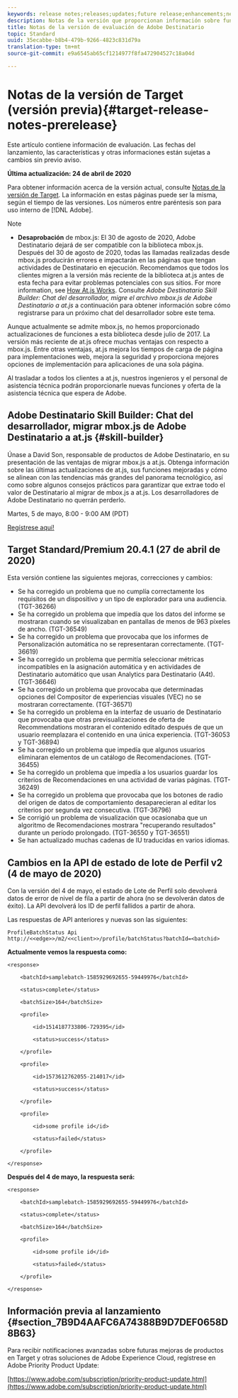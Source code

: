 ```yaml
---
keywords: release notes;releases;updates;future release;enhancements;new features;fixes;updates
description: Notas de la versión que proporcionan información sobre funciones, mejoras y correcciones para las últimas o futuras versiones de Destinatario de DNL.
title: Notas de la versión de evaluación de Adobe Destinatario
topic: Standard
uuid: 35ecabbe-b8b4-479b-9266-4823c831d79a
translation-type: tm+mt
source-git-commit: e9a6545ab65cf1214977f8fa472904527c18a04d

---
```



# Notas de la versión de Target (versión previa){#target-release-notes-prerelease}

Este artículo contiene información de evaluación. Las fechas del lanzamiento, las características y otras informaciones están sujetas a cambios sin previo aviso.

**Última actualización: 24 de abril de 2020**

Para obtener información acerca de la versión actual, consulte [Notas de la versión de Target](release-notes.md). La información en estas páginas puede ser la misma, según el tiempo de las versiones. Los números entre paréntesis son para uso interno de [!DNL Adobe].

>[!NOTE]
>
>* **Desaprobación** de mbox.js: El 30 de agosto de 2020, Adobe Destinatario dejará de ser compatible con la biblioteca mbox.js. Después del 30 de agosto de 2020, todas las llamadas realizadas desde mbox.js producirán errores e impactarán en las páginas que tengan actividades de Destinatario en ejecución. Recomendamos que todos los clientes migren a la versión más reciente de la biblioteca at.js antes de esta fecha para evitar problemas potenciales con sus sitios. For more information, see [How At.js Works](/help/c-implementing-target/c-implementing-target-for-client-side-web/c-how-atjs-works/how-atjs-works.md). Consulte *Adobe Destinatario Skill Builder: Chat del desarrollador, migre el archivo mbox.js de Adobe Destinatario a at.js* a continuación para obtener información sobre cómo registrarse para un próximo chat del desarrollador sobre este tema.
   >
   >   
   Aunque actualmente se admite mbox.js, no hemos proporcionado actualizaciones de funciones a esta biblioteca desde julio de 2017. La versión más reciente de at.js ofrece muchas ventajas con respecto a mbox.js. Entre otras ventajas, at.js mejora los tiempos de carga de página para implementaciones web, mejora la seguridad y proporciona mejores opciones de implementación para aplicaciones de una sola página.
   >
   >   
   Al trasladar a todos los clientes a at.js, nuestros ingenieros y el personal de asistencia técnica podrán proporcionarle nuevas funciones y oferta de la asistencia técnica que espera de Adobe.


## Adobe Destinatario Skill Builder: Chat del desarrollador, migrar mbox.js de Adobe Destinatario a at.js {#skill-builder}

Únase a David Son, responsable de productos de Adobe Destinatario, en su presentación de las ventajas de migrar mbox.js a at.js. Obtenga información sobre las últimas actualizaciones de at.js, sus funciones mejoradas y cómo se alinean con las tendencias más grandes del panorama tecnológico, así como sobre algunos consejos prácticos para garantizar que extrae todo el valor de Destinatario al migrar de mbox.js a at.js. Los desarrolladores de Adobe Destinatario no querrán perderlo.

Martes, 5 de mayo, 8:00 - 9:00 AM (PDT)

[Regístrese aquí!](https://atskillbuilder-devchat.experienceleague.adobeevents.com/)

## Target Standard/Premium 20.4.1 (27 de abril de 2020)

Esta versión contiene las siguientes mejoras, correcciones y cambios:

* Se ha corregido un problema que no cumplía correctamente los requisitos de un dispositivo y un tipo de explorador para una audiencia. (TGT-36266)
* Se ha corregido un problema que impedía que los datos del informe se mostraran cuando se visualizaban en pantallas de menos de 963 píxeles de ancho. (TGT-36549)
* Se ha corregido un problema que provocaba que los informes de Personalización automática no se representaran correctamente. (TGT-36619)
* Se ha corregido un problema que permitía seleccionar métricas incompatibles en la asignación automática y en actividades de Destinatario automático que usan Analytics para Destinatario (A4t). (TGT-36646)
* Se ha corregido un problema que provocaba que determinadas opciones del Compositor de experiencias visuales (VEC) no se mostraran correctamente. (TGT-36571)
* Se ha corregido un problema en la interfaz de usuario de Destinatario que provocaba que otras previsualizaciones de oferta de Recommendations mostraran el contenido editado después de que un usuario reemplazara el contenido en una única experiencia. (TGT-36053 y TGT-36894)
* Se ha corregido un problema que impedía que algunos usuarios eliminaran elementos de un catálogo de Recomendaciones. (TGT-36455)
* Se ha corregido un problema que impedía a los usuarios guardar los criterios de Recomendaciones en una actividad de varias páginas. (TGT-36249)
* Se ha corregido un problema que provocaba que los botones de radio del origen de datos de comportamiento desaparecieran al editar los criterios por segunda vez consecutiva. (TGT-36796)
* Se corrigió un problema de visualización que ocasionaba que un algoritmo de Recomendaciones mostrara &quot;recuperando resultados&quot; durante un período prolongado. (TGT-36550 y TGT-36551)
* Se han actualizado muchas cadenas de IU traducidas en varios idiomas.

## Cambios en la API de estado de lote de Perfil v2 (4 de mayo de 2020)

Con la versión del 4 de mayo, el estado de Lote de Perfil solo devolverá datos de error de nivel de fila a partir de ahora (no se devolverán datos de éxito). La API devolverá los ID de perfil fallidos a partir de ahora.

Las respuestas de API anteriores y nuevas son las siguientes:

`ProfileBatchStatus Api
http://<<edge>>/m2/<<client>>/profile/batchStatus?batchId=<batchid>`

**Actualmente vemos la respuesta como:**

```
<response>
 
    <batchId>samplebatch-1585929692655-59449976</batchId>
 
    <status>complete</status>
 
    <batchSize>164</batchSize>
 
    <profile>
 
        <id>1514187733806-729395</id>
 
        <status>success</status>
 
    </profile>
 
    <profile>
 
        <id>1573612762055-214017</id>
 
        <status>success</status>
 
    </profile>
 
    <profile>
 
        <id>some profile id</id>
 
        <status>failed</status>
 
    </profile>
 
</response>
```

**Después del 4 de mayo, la respuesta será:**

```
<response>
 
    <batchId>samplebatch-1585929692655-59449976</batchId>
 
    <status>complete</status>
 
    <batchSize>164</batchSize>
 
    <profile>
 
        <id>some profile id</id>
 
        <status>failed</status>
 
    </profile>
 
</response>
```

## Información previa al lanzamiento {#section_7B9D4AAFC6A74388B9D7DEF0658D8B63}

Para recibir notificaciones avanzadas sobre futuras mejoras de productos en Target y otras soluciones de Adobe Experience Cloud, regístrese en Adobe Priority Product Update:

[https://www.adobe.com/subscription/priority-product-update.html](https://www.adobe.com/subscription/priority-product-update.html)
